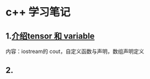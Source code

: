 # c++ 学习笔记

## 1.[介绍tensor 和 variable](./chapter1.ipynb)
内容：iostream的 cout，自定义函数与声明，数组声明定义  

## 2.




